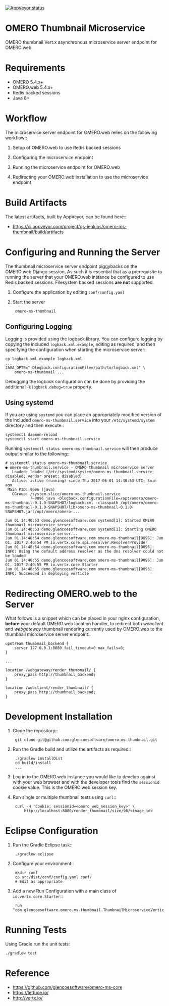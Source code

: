 [![AppVeyor status](https://ci.appveyor.com/api/projects/status/github/omero-ms-thumbnail)](https://ci.appveyor.com/project/gs-jenkins/omero-ms-thumbnail)

OMERO Thumbnail Microservice
============================

OMERO thumbnail Vert.x asynchronous microservice server endpoint for OMERO.web.

Requirements
============

* OMERO 5.4.x+
* OMERO.web 5.4.x+
* Redis backed sessions
* Java 8+

Workflow
========

The microservice server endpoint for OMERO.web relies on the following
workflow::

1. Setup of OMERO.web to use Redis backed sessions

1. Configuring the microservice endpoint

1. Running the microservice endpoint for OMERO.web

1. Redirecting your OMERO.web installation to use the microservice endpoint

Build Artifacts
===============

The latest artifacts, built by AppVeyor, can be found here::

* https://ci.appveyor.com/project/gs-jenkins/omero-ms-thumbnail/build/artifacts

Configuring and Running the Server
==================================

The thumbnail microservice server endpoint piggybacks on the OMERO.web Django
session.  As such it is essential that as a prerequisite to running the
server that your OMERO.web instance be configured to use Redis backed sessions.
Filesystem backed sessions **are not** supported.

1. Configure the application by editing `conf/config.yaml`

1. Start the server

        omero-ms-thumbnail

Configuring Logging
-------------------

Logging is provided using the logback library.  You can configure logging by
copying the included `logback.xml.example`, editing as required, and then
specifying the configuration when starting the microservice server::

    cp logback.xml.example logback.xml
    ...
    JAVA_OPTS="-Dlogback.configurationFile=/path/to/logback.xml" \
        omero-ms-thumbnail ...

Debugging the logback configuration can be done by providing the additional
`-Dlogback.debug=true` property.

Using systemd
-------------

If you are using `systemd` you can place an appropriately modified version of
the included `omero-ms-thumbnail.service` into your `/etc/systemd/system`
directory and then execute::

    systemctl daemon-reload
    systemctl start omero-ms-thumbnail.service

Running `systemctl status omero-ms-thumbnail.service` will then produce
output similar to the following::

    # systemctl status omero-ms-thumbnail.service
    ● omero-ms-thumbnail.service - OMERO thumbnail microservice server
       Loaded: loaded (/etc/systemd/system/omero-ms-thumbnail.service; disabled; vendor preset: disabled)
       Active: active (running) since Thu 2017-06-01 14:40:53 UTC; 8min ago
     Main PID: 9096 (java)
       CGroup: /system.slice/omero-ms-thumbnail.service
               └─9096 java -Dlogback.configurationFile=/opt/omero/omero-ms-thumbnail-0.1.0-SNAPSHOT/logback.xml -classpath /opt/omero/omero-ms-thumbnail-0.1.0-SNAPSHOT/lib/omero-ms-thumbnail-0.1.0-SNAPSHOT.jar:/opt/omero/omero-...

    Jun 01 14:40:53 demo.glencoesoftware.com systemd[1]: Started OMERO thumbnail microservice server.
    Jun 01 14:40:53 demo.glencoesoftware.com systemd[1]: Starting OMERO thumbnail microservice server...
    Jun 01 14:40:54 demo.glencoesoftware.com omero-ms-thumbnail[9096]: Jun 01, 2017 2:40:54 PM io.vertx.core.spi.resolver.ResolverProvider
    Jun 01 14:40:54 demo.glencoesoftware.com omero-ms-thumbnail[9096]: INFO: Using the default address resolver as the dns resolver could not be loaded
    Jun 01 14:40:55 demo.glencoesoftware.com omero-ms-thumbnail[9096]: Jun 01, 2017 2:40:55 PM io.vertx.core.Starter
    Jun 01 14:40:55 demo.glencoesoftware.com omero-ms-thumbnail[9096]: INFO: Succeeded in deploying verticle

Redirecting OMERO.web to the Server
===================================

What follows is a snippet which can be placed in your nginx configuration,
**before** your default OMERO.web location handler, to redirect both
*webclient* and *webgateway* thumbnail rendering currently used by OMERO.web
to the thumbnail microservice server endpoint::

    upstream thumbnail_backend {
        server 127.0.0.1:8080 fail_timeout=0 max_fails=0;
    }

    ...

    location /webgateway/render_thumbnail/ {
        proxy_pass http://thumbnail_backend;
    }

    location /webclient/render_thumbnail/ {
        proxy_pass http://thumbnail_backend;
    }


Development Installation
========================

1. Clone the repository::

        git clone git@github.com:glencoesoftware/omero-ms-thumbnail.git

1. Run the Gradle build and utilize the artifacts as required::

        ./gradlew installDist
        cd build/install
        ...

1. Log in to the OMERO.web instance you would like to develop against with
your web browser and with the developer tools find the `sessionid` cookie
value. This is the OMERO.web session key.

1. Run single or multiple thumbnail tests using `curl`::

        curl -H 'Cookie: sessionid=<omero_web_session_key>' \
            http://localhost:8080/render_thumbnail/size/96/<image_id>

Eclipse Configuration
=====================

1. Run the Gradle Eclipse task::

        ./gradlew eclipse

1. Configure your environment::

        mkdir conf
        cp src/dist/conf/config.yaml conf/
        # Edit as appropriate

1. Add a new Run Configuration with a main class of `io.vertx.core.Starter`::

        run "com.glencoesoftware.omero.ms.thumbnail.ThumbnailMicroserviceVerticle"

Running Tests
=============

Using Gradle run the unit tests:

    ./gradlew test

Reference
=========

* https://github.com/glencoesoftware/omero-ms-core
* https://lettuce.io/
* http://vertx.io/
